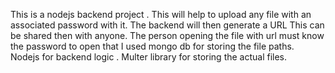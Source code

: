 This is a nodejs backend project .
This will help to upload any file with an associated password with it.
The backend will then generate a URL
This can be shared then with anyone.
The person opening the file with url must know the password to open that
I used mongo db for storing the file paths.
Nodejs for backend logic .
Multer library for storing the actual files.
